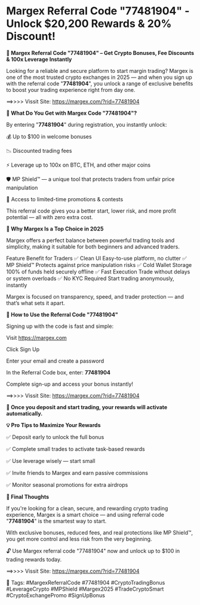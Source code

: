 # Margex Referral Code "77481904" - Unlock $20,200 Rewards & 20% Discount!

**💼 Margex Referral Code "77481904" – Get Crypto Bonuses, Fee Discounts & 100x Leverage Instantly**

Looking for a reliable and secure platform to start margin trading? Margex is one of the most trusted crypto exchanges in 2025 — and when you sign up with the referral code "**77481904**", you unlock a range of exclusive benefits to boost your trading experience right from day one.

==>>>> Vissit Site: https://margex.com/?rid=77481904

**🎁 What Do You Get with Margex Code "77481904"?**

By entering "**77481904**" during registration, you instantly unlock:

💰 Up to $100 in welcome bonuses

📉 Discounted trading fees

⚡ Leverage up to 100x on BTC, ETH, and other major coins

🛡 MP Shield™ — a unique tool that protects traders from unfair price manipulation

🎯 Access to limited-time promotions & contests

This referral code gives you a better start, lower risk, and more profit potential — all with zero extra cost.

**🔐 Why Margex Is a Top Choice in 2025**

Margex offers a perfect balance between powerful trading tools and simplicity, making it suitable for both beginners and advanced traders.

Feature	Benefit for Traders
✅ Clean UI	Easy-to-use platform, no clutter
✅ MP Shield™	Protects against price manipulation risks
✅ Cold Wallet Storage	100% of funds held securely offline
✅ Fast Execution	Trade without delays or system overloads
✅ No KYC Required	Start trading anonymously, instantly

Margex is focused on transparency, speed, and trader protection — and that’s what sets it apart.

**📝 How to Use the Referral Code "77481904"**

Signing up with the code is fast and simple:

Visit https://margex.com

Click Sign Up

Enter your email and create a password

In the Referral Code box, enter: **77481904**

Complete sign-up and access your bonus instantly!

==>>>> Vissit Site: https://margex.com/?rid=77481904


**🎁 Once you deposit and start trading, your rewards will activate automatically.**

**💡 Pro Tips to Maximize Your Rewards**

✅ Deposit early to unlock the full bonus

✅ Complete small trades to activate task-based rewards

✅ Use leverage wisely — start small

✅ Invite friends to Margex and earn passive commissions

✅ Monitor seasonal promotions for extra airdrops

**🏁 Final Thoughts**

If you're looking for a clean, secure, and rewarding crypto trading experience, Margex is a smart choice — and using referral code "**77481904**" is the smartest way to start.

With exclusive bonuses, reduced fees, and real protections like MP Shield™, you get more control and less risk from the very beginning.

🔓 Use Margex referral code "77481904" now and unlock up to $100 in trading rewards today.

==>>>> Vissit Site: https://margex.com/?rid=77481904


🔖 Tags:
#MargexReferralCode #77481904 #CryptoTradingBonus #LeverageCrypto
#MPShield #Margex2025 #TradeCryptoSmart #CryptoExchangePromo #SignUpBonus
